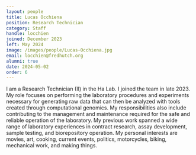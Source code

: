 ```yaml
---
layout: people
title: Lucas Occhiena
position: Research Technician
category: Staff
handle: locchien
joined: December 2023
left: May 2024
image: /images/people/Lucas-Occhiena.jpg
email: locchien@fredhutch.org
alumni: true
date: 2024-05-02
order: 6
---
```


I am a Research Technician (II) in the Ha Lab. I joined the team in late 2023. My role focuses on performing the laboratory procedures and experiments necessary for generating raw data that can then be analyzed with tools created through computational genomics. My responsibilities also include contributing to the management and maintenance required for the safe and reliable operation of the laboratory. 
My previous work spanned a wide range of laboratory experiences in contract research, assay development, sample testing, and biorepository operation. 
My personal interests are movies, art, cooking, current events, politics, motorcycles, biking, mechanical work, and making things. 